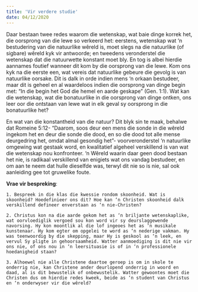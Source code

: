 ```yaml
---
title: 'Vir verdere studie'
date: 04/12/2020
---
```


Daar bestaan twee redes waarom die wetenskap, wat baie dinge korrek het, die oorsprong van die lewe so verkeerd het: eerstens, wetenskap wat ‘n bestudering van die natuurlike wêreld is, moet slegs na die natuurlike (of sigbare) wêreld kyk vir antwoorde; en tweedens veronderstel die wetenskap dat die natuurwette konstant moet bly. En tog is albei hierdie aannames foutief wanneer dit kom by die oorsprong van die lewe. Kom ons kyk na die eerste een, wat vereis dat natuurlike gebeure die gevolg is van natuurlike oorsake. Dit is dalk in orde indien mens ‘n orkaan bestudeer, maar dit is geheel en al waardeloos indien die oorsprong van dinge begin met: “In die begin het God die hemel en aarde geskape” (Gen. 1:1). Wat kan die wetenskap, wat die bonatuurlike in die oorsprong van dinge ontken, ons leer oor die ontstaan van lewe wat in elk geval sy oorsprong in die bonatuurlike het?

En wat van die konstantheid van die natuur? Dit blyk sin te maak, behalwe dat Romeine 5:12- “Daarom, soos deur een mens die sonde in die wêreld ingekom het en deur die sonde die dood, en so die dood tot alle mense deurgedring het, omdat almal gesondig het”- voorveronderstel ‘n natuurlike omgewing wat gestaak word, en kwalitatief algeheel verskillend is van wat die wetenskap nou konfronteer. ‘n Wêreld waarin daar geen dood bestaan het nie, is radikaal verskillend van enigiets wat ons vandag bestudeer, en om aan te neem dat hulle dieselfde was, terwyl dit nie so is nie, sal ook aanleiding gee tot gruwelike foute.

**Vrae vir bespreking**:

`1. Bespreek in die klas die kwessie rondom skoonheid. Wat is skoonheid? Hoedefinieer ons dit? Hoe kan ‘n Christen skoonheid dalk verskillend defineer enverstaan as ‘n nie-Christen?`

`2. Christus kon na die aarde gekom het as ‘n briljante wetenskaplike, wat oorvloediglik vergoed sou kon word vir sy deurslaggewende navorsing. Hy kon moontlik al die lof ingeoes het as ‘n musikale kunstenaar. Hy kom egter om opgelei te word as ‘n nederige vakman. Hy was teenwoordig by die skepping, maar Hy is geskool as ‘n leek, en vervul Sy pligte in gehoorsaamheid. Watter aanmoediging is dit nie vir ons nie, of ons nou in ‘n leersituasie is of in ‘n professionele hoedanigheid staan? `

`3. Alhoewel nie alle Christene daartoe geroep is om in skole te onderrig nie, kan Christene ander deurlopend onderrig in woord en daad, al is dit bewustelik of onbewustelik. Watter gewoontes moet die Christen dus om hierdie redes kweek, beide as ‘n student van Christus en ‘n onderwyser vir die wêreld? `